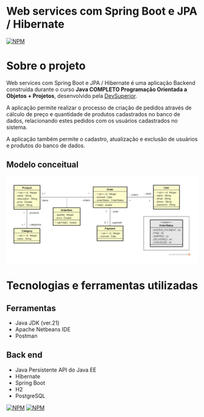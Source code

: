 # Web services com Spring Boot e JPA / Hibernate
[![NPM](https://img.shields.io/npm/l/react)](https://github.com/Jean-Vertuoso/workshop-springboot3-jpa/blob/main/LICENSE) 

# Sobre o projeto

Web services com Spring Boot e JPA / Hibernate é uma aplicação Backend construída durante o curso **Java COMPLETO Programação Orientada a Objetos + Projetos**, desenvolvido pela [DevSuperior](https://devsuperior.com "Site da DevSuperior").

A aplicação permite realizar o processo de criação de pedidos através de cálculo de preço e quantidade de produtos cadastrados no banco de dados, relacionando estes pedidos com os usuários cadastrados no sistema.

A aplicação também permite o cadastro, atualização e exclusão de usuários e produtos do banco de dados.

## Modelo conceitual
![Modelo Conceitual](https://github.com/Jean-Vertuoso/workshop-springboot3-jpa/blob/main/domain-model.png)

# Tecnologias e ferramentas utilizadas
## Ferramentas
- Java JDK (ver.21)
- Apache Netbeans IDE
- Postman

## Back end
- Java Persistente API do Java EE
- Hibernate
- Spring Boot
- H2
- PostgreSQL

[![NPM](https://img.shields.io/badge/GitHub-100000?style=for-the-badge&logo=github&logoColor=white)](https://github.com/Jean-Vertuoso) 
[![NPM](https://img.shields.io/badge/LinkedIn-0077B5?style=for-the-badge&logo=linkedin&logoColor=white)](https://www.linkedin.com/in/jean-da-rocha-vertuoso/) 
